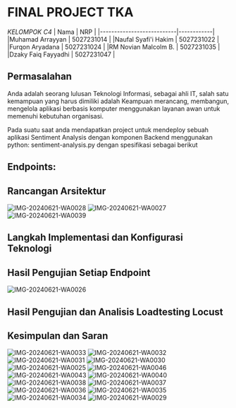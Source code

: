 # FINAL PROJECT TKA

*KELOMPOK C4*
| Nama | NRP |
|---------------------------|------------|
|Muhamad Arrayyan | 5027231014 |
|Naufal Syafi'i Hakim | 5027231022 |
|Furqon Aryadana | 5027231024 |
|RM Novian Malcolm B. | 5027231035 |
|Dzaky Faiq Fayyadhi | 5027231047 |

## Permasalahan 
Anda adalah seorang lulusan Teknologi Informasi, sebagai ahli IT, salah satu kemampuan yang harus dimiliki adalah Keampuan merancang, membangun, mengelola aplikasi berbasis komputer menggunakan layanan awan untuk memenuhi kebutuhan organisasi.

Pada suatu saat anda mendapatkan project untuk mendeploy sebuah aplikasi Sentiment Analysis dengan komponen Backend menggunakan python: sentiment-analysis.py dengan spesifikasi sebagai berikut

## Endpoints:

## Rancangan Arsitektur
![IMG-20240621-WA0028](https://github.com/Satsujinki99/FP_TKA-C4/assets/151041878/79f4c770-89cf-4cbd-939b-edeb507a61c9)
![IMG-20240621-WA0027](https://github.com/Satsujinki99/FP_TKA-C4/assets/151041878/64eb825f-d926-4c47-a1c8-847fa4687857)
![IMG-20240621-WA0039](https://github.com/Satsujinki99/FP_TKA-C4/assets/151041878/f1e6fba0-3e88-4036-81f0-96320de30ca1)

## Langkah Implementasi dan Konfigurasi Teknologi

## Hasil Pengujian Setiap Endpoint

![IMG-20240621-WA0026](https://github.com/Satsujinki99/FP_TKA-C4/assets/151041878/15115398-685d-4af6-975b-6ac5fcc860c7)

## Hasil Pengujian dan Analisis Loadtesting Locust

## Kesimpulan dan Saran
![IMG-20240621-WA0033](https://github.com/Satsujinki99/FP_TKA-C4/assets/151041878/daac992c-160b-4f88-841f-e4b05821087b)
![IMG-20240621-WA0032](https://github.com/Satsujinki99/FP_TKA-C4/assets/151041878/07565147-658f-4c29-9268-8ae3c68b2ea6)
![IMG-20240621-WA0031](https://github.com/Satsujinki99/FP_TKA-C4/assets/151041878/06721cb8-2bd8-44a5-b172-427218414f19)
![IMG-20240621-WA0030](https://github.com/Satsujinki99/FP_TKA-C4/assets/151041878/08046d18-7d7a-4431-b8ba-c5f0568ecfe3)
![IMG-20240621-WA0025](https://github.com/Satsujinki99/FP_TKA-C4/assets/151041878/27653ef2-15ec-41c3-a121-d6876559c8bd)
![IMG-20240621-WA0046](https://github.com/Satsujinki99/FP_TKA-C4/assets/151041878/405efef2-fc00-44f7-a7f6-847a673eaef1)
![IMG-20240621-WA0043](https://github.com/Satsujinki99/FP_TKA-C4/assets/151041878/e7e59be6-3301-42fa-94e0-594eee8d57bd)
![IMG-20240621-WA0040](https://github.com/Satsujinki99/FP_TKA-C4/assets/151041878/e0118fc2-df19-4a0f-940a-0539396ba8f4)
![IMG-20240621-WA0038](https://github.com/Satsujinki99/FP_TKA-C4/assets/151041878/48aaa045-e436-4825-aca4-9235daf339c0)
![IMG-20240621-WA0037](https://github.com/Satsujinki99/FP_TKA-C4/assets/151041878/ada0be8d-763a-453e-b8b8-3f1d8718f41e)
![IMG-20240621-WA0036](https://github.com/Satsujinki99/FP_TKA-C4/assets/151041878/f079aada-89ad-4fe9-be0a-0ebc7193f655)
![IMG-20240621-WA0035](https://github.com/Satsujinki99/FP_TKA-C4/assets/151041878/1486c132-ca3a-4836-b8c7-73ec28a98c2d)
![IMG-20240621-WA0034](https://github.com/Satsujinki99/FP_TKA-C4/assets/151041878/f28e3679-ef3c-41e8-a559-159e3519c99a)
![IMG-20240621-WA0029](https://github.com/Satsujinki99/FP_TKA-C4/assets/151041878/79956232-1688-4952-bc46-164ce3d6de35)

